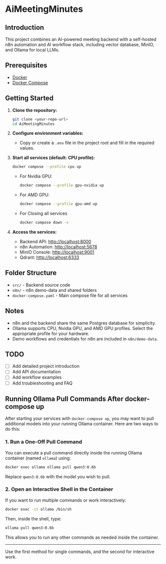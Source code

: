 # AiMeetingMinutes

## Introduction

<!-- TODO: Add a detailed project introduction here -->

This project combines an AI-powered meeting backend with a self-hosted n8n automation and AI workflow stack, including vector database, MinIO, and Ollama for local LLMs.

## Prerequisites
- [Docker](https://www.docker.com/get-started)
- [Docker Compose](https://docs.docker.com/compose/)

## Getting Started

1. **Clone the repository:**
   ```sh
   git clone <your-repo-url>
   cd AiMeetingMinutes
   ```

2. **Configure environment variables:**
   - Copy or create a `.env` file in the project root and fill in the required values.

3. **Start all services (default: CPU profile):**
   ```sh
   docker compose --profile cpu up
   ```
   - For Nvidia GPU:
     ```sh
     docker compose --profile gpu-nvidia up
     ```
   - For AMD GPU:
     ```sh
     docker compose --profile gpu-amd up
     ```
   - For Closing all services
     ```sh
     docker compose down -v
     ```

4. **Access the services:**
   - Backend API: [http://localhost:8000](http://localhost:8000)
   - n8n Automation: [http://localhost:5678](http://localhost:5678)
   - MinIO Console: [http://localhost:9001](http://localhost:9001)
   - Qdrant: [http://localhost:6333](http://localhost:6333)

## Folder Structure
- `src/` - Backend source code
- `n8n/` - n8n demo-data and shared folders
- `docker-compose.yaml` - Main compose file for all services

## Notes
- n8n and the backend share the same Postgres database for simplicity.
- Ollama supports CPU, Nvidia GPU, and AMD GPU profiles. Select the appropriate profile for your hardware.
- Demo workflows and credentials for n8n are included in `n8n/demo-data`.

## TODO
- [ ] Add detailed project introduction
- [ ] Add API documentation
- [ ] Add workflow examples
- [ ] Add troubleshooting and FAQ

## Running Ollama Pull Commands After docker-compose up

After starting your services with `docker-compose up`, you may want to pull additional models into your running Ollama container. Here are two ways to do this:

### 1. Run a One-Off Pull Command

You can execute a pull command directly inside the running Ollama container (named `ollama`) using:

```sh
docker exec ollama ollama pull qwen3:0.6b
```

Replace `qwen3:0.6b` with the model you wish to pull.

### 2. Open an Interactive Shell in the Container

If you want to run multiple commands or work interactively:

```sh
docker exec -it ollama /bin/sh
```

Then, inside the shell, type:

```sh
ollama pull qwen3:0.6b
```

This allows you to run any other commands as needed inside the container.

---

Use the first method for single commands, and the second for interactive work.